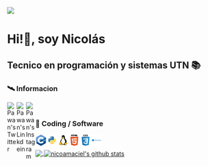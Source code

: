 <img src ="https://media4.giphy.com/media/zXmbOaTpbY6mA/200.gif">

#  Hi!👋, soy Nicolás 

## Tecnico en programación y sistemas UTN 📚 

### 🛰️ Informacion

<a href="https://twitter.com/nicoamaciel"> <img align="left" alt="Pawan's Twitter" width="22px" src="https://cdn.jsdelivr.net/npm/simple-icons@v3/icons/twitter.svg" />
</a>
<a href="https://linkedin.com/in/nicoamaciel"><img align="left" alt="Pawan's Linkdein" width="22px" src="https://cdn.jsdelivr.net/npm/simple-icons@v3/icons/linkedin.svg" /> </a>
<a href="https://instagram.com/nicoamaciel/"><img align="left" alt="Pawan's Instagram" width="22px" src="https://cdn.jsdelivr.net/npm/simple-icons@v3/icons/instagram.svg" /> </a>

<br/>



### 🚀 Coding / Software  

<img align="left" alt="HTML5" width="26px" src="https://raw.githubusercontent.com/github/explore/80688e429a7d4ef2fca1e82350fe8e3517d3494d/topics/cpp/cpp.png" />

<img align="left" alt="HTML5" width="26px" src="https://raw.githubusercontent.com/github/explore/80688e429a7d4ef2fca1e82350fe8e3517d3494d/topics/python/python.png" />

<img align="left" alt="HTML5" width="26px" src="https://raw.githubusercontent.com/github/explore/80688e429a7d4ef2fca1e82350fe8e3517d3494d/topics/linux/linux.png" />

<img align="left" alt="HTML5" width="26px" src="https://raw.githubusercontent.com/github/explore/80688e429a7d4ef2fca1e82350fe8e3517d3494d/topics/html/html.png" />

<img align="left" alt="HTML5" width="26px" src="https://raw.githubusercontent.com/github/explore/80688e429a7d4ef2fca1e82350fe8e3517d3494d/topics/css/css.png" />

<img align="left" alt="HTML5" width="26px" src="https://raw.githubusercontent.com/github/explore/80688e429a7d4ef2fca1e82350fe8e3517d3494d/topics/windows/windows.png" />


<br/>
<br/>



<a href="https://github.com/nicoamaciel">
  <img align="center" src="https://github-readme-stats.vercel.app/api/top-langs/?username=nicoamaciel&theme=light&hide_langs_below=1" />
</a>
<a href="https://github.com/nicoamaciel">
 <img align="center" src="https://github-readme-stats.vercel.app/api?username=nicoamaciel&show_icons=true&theme=material-palenight" alt="nicoamaciel's github stats"/>
</a>


